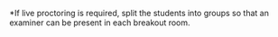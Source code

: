 *If live proctoring is required, split the students into groups so that an examiner can be present in each breakout room.